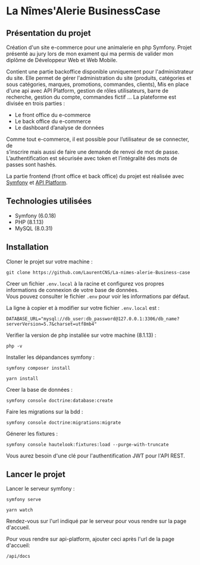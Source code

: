 # La Nîmes'Alerie BusinessCase
## Présentation du projet

Création d'un site e-commerce pour une animalerie en php Symfony. Projet présenté au jury lors de mon exament qui ma permis de valider mon diplôme de Développeur Web et Web Mobile.

Contient une partie backoffice disponible unniquement pour l'administrateur du site. Elle permet de gérer l'administration du site (produits, catégories et sous catégories, marques, promotions, commandes, clients), Mis en place d'une api avec API Platform, gestion de rôles utilisateurs, barre de recherche, gestion du compte, commandes fictif ...
La plateforme est divisée en trois parties :  
* Le front office du e-commerce
* Le back office du e-commerce
* Le dashboard d’analyse de données

Comme tout e-commerce, il est possible pour l’utilisateur de se connecter, de  
s’inscrire mais aussi de faire une demande de renvoi de mot de passe.  
L’authentification est sécurisée avec token et l’intégralité des mots de passes sont hashés.  

La partie frontend (front office et back office) du projet est réalisée avec  
[Symfony](https://symfony.com/) et [API Platform](https://api-platform.com/).  

## Technologies utilisées

* Symfony (6.0.18)
* PHP (8.1.13)
* MySQL (8.0.31)

## Installation

Cloner le projet sur votre machine :  

```git clone https://github.com/LaurentCNS/La-nimes-alerie-Business-case```

Creer un fichier `.env.local` à la racine et configurez vos propres informations de connexion de votre base de données.  
Vous pouvez consulter le fichier `.env` pour voir les informations par défaut.  

La ligne à copier et à modifier sur votre fichier `.env.local` est :  

```DATABASE_URL="mysql://db_user:db_password@127.0.0.1:3306/db_name?serverVersion=5.7&charset=utf8mb4"```

Verifier la version de php installée sur votre machine (8.1.13) :

```php -v```

Installer les dépandances symfony  :  

```symfony composer install```

```yarn install```


Creer la base de données :  

```symfony console doctrine:database:create```

Faire les migrations sur la bdd :  

```symfony console doctrine:migrations:migrate```

Génerer les fixtures :  

```symfony console hautelook:fixtures:load --purge-with-truncate```  

Vous aurez besoin d'une clé pour l'authentification JWT pour l'API REST.


## Lancer le projet

Lancer le serveur symfony :  

```symfony serve```

```yarn watch```


Rendez-vous sur l'url indiqué par le serveur pour vous rendre sur la page d'accueil.  

Pour vous rendre sur api-platform, ajouter ceci après l'url de la page d'accueil:  

```/api/docs```
